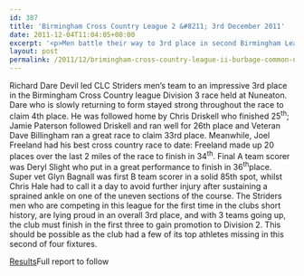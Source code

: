 ```yaml
---
id: 387
title: 'Birmingham Cross Country League 2 &#8211; 3rd December 2011'
date: 2011-12-04T11:04:05+00:00
excerpt: '<p>Men battle their way to 3rd place in second Birmingham League cross country clash at Nuneaton...</p>'
layout: post
permalink: /2011/12/brimingham-cross-country-league-ii-burbage-common-nuneaton-3rd-december-2011/
---
```

</p> 

Richard Dare Devil led CLC Striders men&#8217;s team to an impressive 3rd place in the Birmingham Cross Country league Division 3 race held at Nuneaton. Dare who is slowly returning to form stayed strong throughout the race to claim 4th place. He was followed home by Chris Driskell who finished 25<sup>th</sup>; Jamie Paterson followed Driskell and ran well for 26th place and Veteran Dave Billingham ran a great race to claim 33rd place. Meanwhile, Joel Freeland had his best cross country race to date: Freeland made up 20 places over the last 2 miles of the race to finish in 34<sup>th</sup>. Final A team scorer was Deryl Slight who put in a great performance to finish in 36<sup>th</sup>place. Super vet Glyn Bagnall was first B team scorer in a solid 85th spot, whilst Chris Hale had to call it a day to avoid further injury after sustaining a sprained ankle on one of the uneven sections of the course. The Striders men who are competing in this league for the first time in the clubs short history, are lying proud in an overall 3rd place, and with 3 teams going up, the club must finish in the first three to gain promotion to Division 2. This should be possible as the club had a few of its top athletes missing in this second of four fixtures. 

<a href="http://www.clcstriders-runningclub.co.uk/images/documents/bccl2.pdf" target="_blank" rel="nofollow">Results</a>Full report to follow